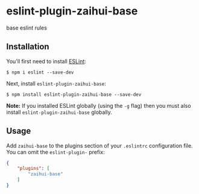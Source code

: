 # eslint-plugin-zaihui-base

base eslint rules

## Installation

You'll first need to install [ESLint](http://eslint.org):

```
$ npm i eslint --save-dev
```

Next, install `eslint-plugin-zaihui-base`:

```
$ npm install eslint-plugin-zaihui-base --save-dev
```

**Note:** If you installed ESLint globally (using the `-g` flag) then you must also install `eslint-plugin-zaihui-base` globally.

## Usage

Add `zaihui-base` to the plugins section of your `.eslintrc` configuration file. You can omit the `eslint-plugin-` prefix:

```json
{
    "plugins": [
        "zaihui-base"
    ]
}
```





